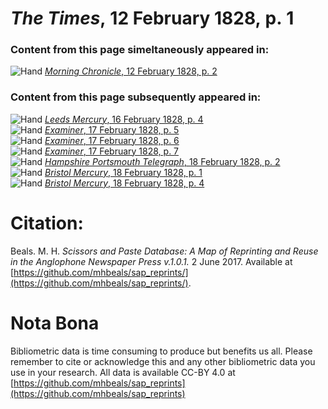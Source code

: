 # *The Times*, 12 February 1828, p. 1  
  
### Content from this page simeltaneously appeared in:  
![Hand](http://scissorsandpaste.net/wp-content/uploads/2017/06/smallhandpointer.png) [*Morning Chronicle*, 12 February 1828, p. 2](https://mhbeals.github.io/sap_html/Morning-Chronicle/Morning-Chronicle-12-February-1828-p-2)  
  
### Content from this page subsequently appeared in:  
![Hand](http://scissorsandpaste.net/wp-content/uploads/2017/06/smallhandpointer.png) [*Leeds Mercury*, 16 February 1828, p. 4](https://mhbeals.github.io/sap_html/Leeds-Mercury/Leeds-Mercury-16-February-1828-p-4)  
![Hand](http://scissorsandpaste.net/wp-content/uploads/2017/06/smallhandpointer.png) [*Examiner*, 17 February 1828, p. 5](https://mhbeals.github.io/sap_html/Examiner/Examiner-17-February-1828-p-5)  
![Hand](http://scissorsandpaste.net/wp-content/uploads/2017/06/smallhandpointer.png) [*Examiner*, 17 February 1828, p. 6](https://mhbeals.github.io/sap_html/Examiner/Examiner-17-February-1828-p-6)  
![Hand](http://scissorsandpaste.net/wp-content/uploads/2017/06/smallhandpointer.png) [*Examiner*, 17 February 1828, p. 7](https://mhbeals.github.io/sap_html/Examiner/Examiner-17-February-1828-p-7)  
![Hand](http://scissorsandpaste.net/wp-content/uploads/2017/06/smallhandpointer.png) [*Hampshire Portsmouth Telegraph*, 18 February 1828, p. 2](https://mhbeals.github.io/sap_html/Hampshire-Portsmouth-Telegraph/Hampshire-Portsmouth-Telegraph-18-February-1828-p-2)  
![Hand](http://scissorsandpaste.net/wp-content/uploads/2017/06/smallhandpointer.png) [*Bristol Mercury*, 18 February 1828, p. 1](https://mhbeals.github.io/sap_html/Bristol-Mercury/Bristol-Mercury-18-February-1828-p-1)  
![Hand](http://scissorsandpaste.net/wp-content/uploads/2017/06/smallhandpointer.png) [*Bristol Mercury*, 18 February 1828, p. 4](https://mhbeals.github.io/sap_html/Bristol-Mercury/Bristol-Mercury-18-February-1828-p-4)  


# Citation: 

Beals. M. H. *Scissors and Paste Database: A Map of Reprinting and Reuse in the Anglophone Newspaper Press v.1.0.1.* 2 June 2017. Available at [https://github.com/mhbeals/sap_reprints/](https://github.com/mhbeals/sap_reprints/). 

# Nota Bona

Bibliometric data is time consuming to produce but benefits us all. Please remember to cite or acknowledge this and any other bibliometric data you use in your research. All data is available CC-BY 4.0 at [https://github.com/mhbeals/sap_reprints](https://github.com/mhbeals/sap_reprints)